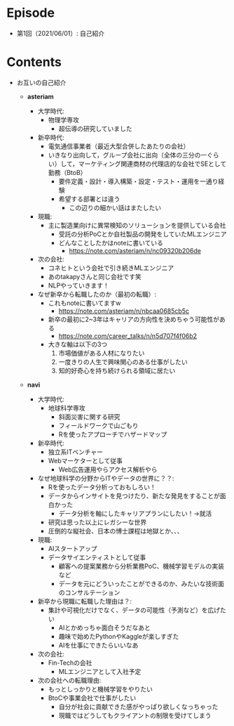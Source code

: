 # Episode
- 第1回（2021/06/01）: 自己紹介

# Contents
- お互いの自己紹介
    - **asteriam**
        - 大学時代:
            - 物理学専攻
                - 超伝導の研究していました
        - 新卒時代:
 		    - 電気通信事業者（最近大型合併したあたりの会社）
 		    - いきなり出向して，グループ会社に出向（全体の三分の一ぐらい）して，マーケティング関連商材の代理店的な会社でSEとして勤務（BtoB）
                - 要件定義・設計・導入構築・設定・テスト・運用を一通り経験
                - 希望する部署とは違う
                    - この辺りの細かい話はまたしたい
        - 現職:
 		    - 主に製造業向けに異常検知のソリューションを提供している会社
 			    - 受託の分析PoCとか自社製品の開発をしていたMLエンジニア
 				- どんなことしたかはnoteに書いている
 				    - https://note.com/asteriam/n/nc09320b206de
        - 次の会社:
            - コネヒトという会社で引き続きMLエンジニア
            - あのtakapyさんと同じ会社です笑
            - NLPやっていきます！
        - なぜ新卒から転職したのか（最初の転職）:
            - これもnoteに書いてますw
                - https://note.com/asteriam/n/nbcaa0685cb5c
            - 新卒の最初に2~3年はキャリアの方向性を決めちゃう可能性がある
                - https://note.com/career_talks/n/n5d707f4f06b2
	 	    - 大きな軸は以下の3つ
	 		    1. 市場価値がある人材になりたい
                2. 一度きりの人生で興味関心のある仕事がしたい
                3. 知的好奇心を持ち続けられる領域に居たい

    - **navi**
		- 大学時代:
 		    - 地球科学専攻
 			    - 斜面災害に関する研究
 			    - フィールドワークで山ごもり
 			    - Rを使ったアプローチでハザードマップ
		- 新卒時代:
            - 独立系ITベンチャー
            - Webマーケターとして従事
                - Web広告運用やらアクセス解析やら
        - なぜ地球科学の分野からITやデータの世界に？？:
  	        - Rを使ったデータ分析っておもしろい！
            - データからインサイトを見つけたり、新たな発見をすることが面白かった
                - データ分析を軸にしたキャリアプランにしたい！→就活
            - 研究は思った以上にレガシーな世界
            - 圧倒的な縦社会、日本の博士課程は地獄とか、、、
 	    - 現職:
 		    - AIスタートアップ
            - データサイエンティストとして従事
                - 顧客への提案業務から分析業務PoC、機械学習モデルの実装など
                - データを元にどういったことができるのか、みたいな技術面のコンサルテーション
		- 新卒から現職に転職した理由は？:
		    - 集計や可視化だけでなく、データの可能性（予測など）を広げたい
				- AIとかめっちゃ面白そうだなあと
				- 趣味で始めたPythonやKaggleが楽しすぎた
				- AIを仕事にできたらいいなあ
 	    - 次の会社:
 		    - Fin-Techの会社
     		    - MLエンジニアとして入社予定
        - 次の会社への転職理由:
            - もっとしっかりと機械学習をやりたい
            - BtoCや事業会社で仕事がしたい
                - 自分が社会に貢献できた感がやっぱり欲しくなっちゃった
                - 現職ではどうしてもクライアントの制限を受けてしまう